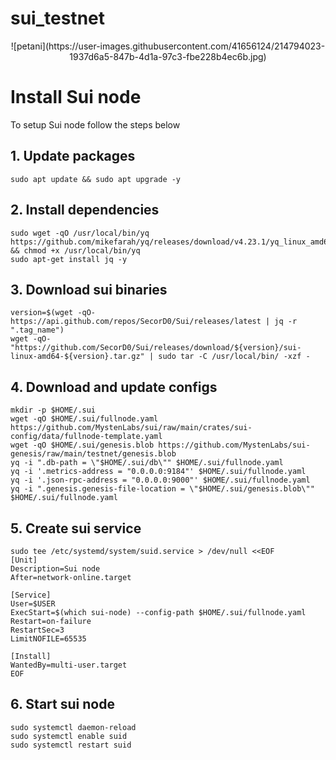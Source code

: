 # sui_testnet
<p align="center">
![petani](https://user-images.githubusercontent.com/41656124/214794023-1937d6a5-847b-4d1a-97c3-fbe228b4ec6b.jpg)
</p>

# Install Sui node
To setup Sui node follow the steps below

## 1. Update packages
```
sudo apt update && sudo apt upgrade -y
```

## 2. Install dependencies
```
sudo wget -qO /usr/local/bin/yq https://github.com/mikefarah/yq/releases/download/v4.23.1/yq_linux_amd64 && chmod +x /usr/local/bin/yq
sudo apt-get install jq -y
```

## 3. Download sui binaries
```
version=$(wget -qO- https://api.github.com/repos/SecorD0/Sui/releases/latest | jq -r ".tag_name")
wget -qO- "https://github.com/SecorD0/Sui/releases/download/${version}/sui-linux-amd64-${version}.tar.gz" | sudo tar -C /usr/local/bin/ -xzf -
```

## 4. Download and update configs
```
mkdir -p $HOME/.sui
wget -qO $HOME/.sui/fullnode.yaml https://github.com/MystenLabs/sui/raw/main/crates/sui-config/data/fullnode-template.yaml
wget -qO $HOME/.sui/genesis.blob https://github.com/MystenLabs/sui-genesis/raw/main/testnet/genesis.blob
yq -i ".db-path = \"$HOME/.sui/db\"" $HOME/.sui/fullnode.yaml
yq -i '.metrics-address = "0.0.0.0:9184"' $HOME/.sui/fullnode.yaml
yq -i '.json-rpc-address = "0.0.0.0:9000"' $HOME/.sui/fullnode.yaml
yq -i ".genesis.genesis-file-location = \"$HOME/.sui/genesis.blob\"" $HOME/.sui/fullnode.yaml
```

## 5. Create sui service
```
sudo tee /etc/systemd/system/suid.service > /dev/null <<EOF
[Unit]
Description=Sui node
After=network-online.target

[Service]
User=$USER
ExecStart=$(which sui-node) --config-path $HOME/.sui/fullnode.yaml
Restart=on-failure
RestartSec=3
LimitNOFILE=65535

[Install]
WantedBy=multi-user.target
EOF
```

## 6. Start sui node
```
sudo systemctl daemon-reload
sudo systemctl enable suid
sudo systemctl restart suid
```
